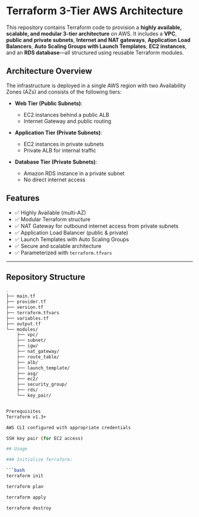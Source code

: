 # Terraform 3-Tier AWS Architecture

This repository contains Terraform code to provision a **highly available, scalable, and modular 3-tier architecture** on AWS. It includes a **VPC**, **public and private subnets**, **Internet and NAT gateways**, **Application Load Balancers**, **Auto Scaling Groups with Launch Templates**, **EC2 instances**, and an **RDS database**—all structured using reusable Terraform modules.

## Architecture Overview

The infrastructure is deployed in a single AWS region with two Availability Zones (AZs) and consists of the following tiers:

- **Web Tier (Public Subnets)**: 
  - EC2 instances behind a public ALB
  - Internet Gateway and public routing

- **Application Tier (Private Subnets)**:
  - EC2 instances in private subnets
  - Private ALB for internal traffic

- **Database Tier (Private Subnets)**:
  - Amazon RDS instance in a private subnet
  - No direct internet access

## Features

- ✅ Highly Available (multi-AZ)
- ✅ Modular Terraform structure
- ✅ NAT Gateway for outbound internet access from private subnets
- ✅ Application Load Balancer (public & private)
- ✅ Launch Templates with Auto Scaling Groups
- ✅ Secure and scalable architecture
- ✅ Parameterized with `terraform.tfvars`

---

## Repository Structure

```bash
.
├── main.tf
├── provider.tf
├── version.tf
├── terraform.tfvars
├── variables.tf
├── output.tf
└── modules/
    ├── vpc/
    ├── subnet/
    ├── igw/
    ├── nat_gateway/
    ├── route_table/
    ├── alb/
    ├── launch_template/
    ├── asg/
    ├── ec2/
    ├── security_group/
    ├── rds/
    └── key_pair/


Prerequisites
Terraform v1.3+

AWS CLI configured with appropriate credentials

SSH key pair (for EC2 access)

## Usage

### Initialize Terraform:

```bash
terraform init

terraform plan

terraform apply

terraform destroy
